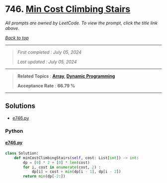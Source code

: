 # 746. [Min Cost Climbing Stairs](<https://leetcode.com/problems/min-cost-climbing-stairs>)

*All prompts are owned by LeetCode. To view the prompt, click the title link above.*

*[Back to top](<../README.md>)*

------

> *First completed : July 05, 2024*
>
> *Last updated : July 05, 2024*

------

> **Related Topics** : **[Array](<by_topic/Array.md>), [Dynamic Programming](<by_topic/Dynamic Programming.md>)**
>
> **Acceptance Rate** : **66.79 %**

------

## Solutions

- [e746.py](<../my-submissions/e746.py>)
### Python
#### [e746.py](<../my-submissions/e746.py>)
```Python
class Solution:
    def minCostClimbingStairs(self, cost: List[int]) -> int:
        dp = [0] * 2 + [0] * len(cost)
        for i, cost in enumerate(cost, 2) :
            dp[i] = cost + min(dp[i - 1], dp[i - 2])
        return min(dp[-2:])
```

